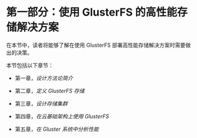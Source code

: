 # 第一部分：使用 GlusterFS 的高性能存储解决方案

在本节中，读者将能够了解在使用 GlusterFS 部署高性能存储解决方案时需要做出的决策。

本节包括以下章节：

+   第一章，*设计方法论简介*

+   第二章，*定义 GlusterFS 存储*

+   第三章，*设计存储集群*

+   第四章，*在云基础架构上使用 GlusterFS*

+   第五章，*在 Gluster 系统中分析性能*
